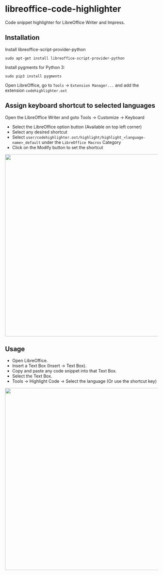 # libreoffice-code-highlighter
Code snippet highlighter for LibreOffice Writer and Impress.

## Installation
Install libreoffice-script-provider-python
```
sudo apt-get install libreoffice-script-provider-python
```

Install pygments for Python 3:
```
sudo pip3 install pygments
```

Open LibreOffice, go to `Tools` -> `Extension Manager...` and add the extension `codehighlighter.oxt`

## Assign keyboard shortcut to selected languages
Open the LibreOffice Writer and goto Tools -> Customize -> Keyboard
- Select the LibreOffice option button (Available on top left corner)
- Select any desired shortcut
- Select `user/codehighlighter.oxt/highlight/highlight_<language-name>_default` under the `LibreOffice Macros` Category
- Click on the Modify button to set the shortcut
<p align="center">
<img src="https://raw.githubusercontent.com/slgobinath/libreoffice-code-highlighter/master/screenshots/code-highlighter-shortcut.png" align="center" width="600">
</p>

## Usage
- Open LibreOffice.
- Insert a Text Box (Insert -> Text Box).
- Copy and paste any code snippet into that Text Box.
- Select the Text Box.
- Tools -> Highlight Code -> Select the language (Or use the shortcut key)

<p align="center">
<img src="https://raw.githubusercontent.com/slgobinath/libreoffice-code-highlighter/master/screenshots/code-highlighter-menu.png" align="center" width="600">
</p>
